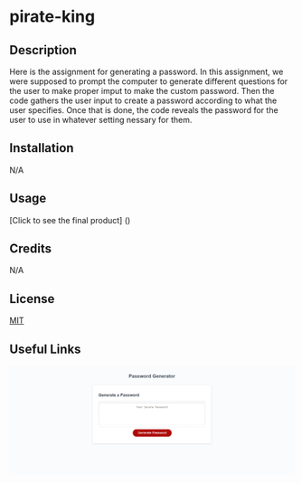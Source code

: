 # pirate-king

## Description
Here is the assignment for generating a password. In this assignment, we were supposed to prompt the computer to generate different questions for the user to make proper imput to make the custom password. Then the code gathers the user input to create a password according to what the user specifies. Once that is done, the code reveals the password for the user to use in whatever setting nessary for them.
## Installation
N/A
## Usage
[Click to see the final product] ()
## Credits
N/A
## License
[MIT](https://choosealicense.com/licenses/mit/)

## Useful Links
![Screenshot of generate password website](./assets/images/127.0.0.1_5501_index.html.png)